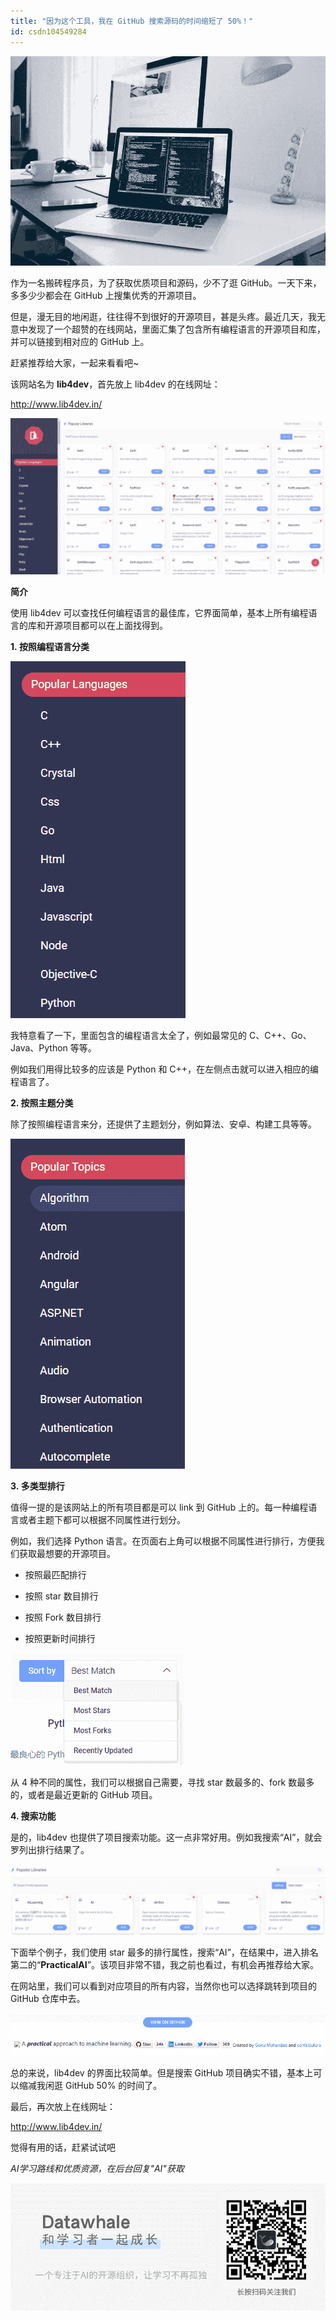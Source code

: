 ```yaml
---
title: "因为这个工具，我在 GitHub 搜索源码的时间缩短了 50%！"
id: csdn104549284
---
```


![](../img/0360855aa3bb0e3b251dc5df2d50cd02.png)

作为一名搬砖程序员，为了获取优质项目和源码，少不了逛 GitHub。一天下来，多多少少都会在 GitHub 上搜集优秀的开源项目。

但是，漫无目的地闲逛，往往得不到很好的开源项目，甚是头疼。最近几天，我无意中发现了一个超赞的在线网站，里面汇集了包含所有编程语言的开源项目和库，并可以链接到相对应的 GitHub 上。

赶紧推荐给大家，一起来看看吧~

该网站名为 **lib4dev**，首先放上 lib4dev 的在线网址：

http://www.lib4dev.in/

![](../img/f21fb8ec4cd5dcad50a9f5d88f11a30d.png)

**简介**

使用 lib4dev 可以查找任何编程语言的最佳库，它界面简单，基本上所有编程语言的库和开源项目都可以在上面找得到。

**1. 按照编程语言分类**

![](../img/b55e62521d731dbc731f7bd93f3fb0df.png)

我特意看了一下，里面包含的编程语言太全了，例如最常见的 C、C++、Go、Java、Python 等等。

例如我们用得比较多的应该是 Python 和 C++，在左侧点击就可以进入相应的编程语言了。

**2\. 按照主题分类**

除了按照编程语言来分，还提供了主题划分，例如算法、安卓、构建工具等等。

![](../img/08c97159fa83eb868fdeb282e4880057.png)

**3. 多类型排行**

值得一提的是该网站上的所有项目都是可以 link 到 GitHub 上的。每一种编程语言或者主题下都可以根据不同属性进行划分。

例如，我们选择 Python 语言。在页面右上角可以根据不同属性进行排行，方便我们获取最想要的开源项目。

*   按照最匹配排行

*   按照 star 数目排行

*   按照 Fork 数目排行

*   按照更新时间排行

![](../img/bc982ac80944666979a50f1ca48927fd.png)

从 4 种不同的属性，我们可以根据自己需要，寻找 star 数最多的、fork 数最多的，或者是最近更新的 GitHub 项目。

**4\. 搜索功能**

是的，lib4dev 也提供了项目搜索功能。这一点非常好用。例如我搜索“AI”，就会罗列出排行结果了。

![](../img/d58148b707aa79df9aa418645545d585.png)

下面举个例子，我们使用 star 最多的排行属性，搜索“AI”，在结果中，进入排名第二的“**PracticalAI**”。该项目非常不错，我之前也看过，有机会再推荐给大家。

在网站里，我们可以看到对应项目的所有内容，当然你也可以选择跳转到项目的 GitHub 仓库中去。

![](../img/e3c41f958829d404c018c461bb70107d.png)

总的来说，lib4dev 的界面比较简单。但是搜索 GitHub 项目确实不错，基本上可以缩减我闲逛 GitHub 50% 的时间了。

最后，再次放上在线网址：

http://www.lib4dev.in/

觉得有用的话，赶紧试试吧

*AI学习路线和优质资源，在后台回复"AI"获取*

![](../img/ac1260bd6d55ebcd4401293b8b1ef5ff.png)